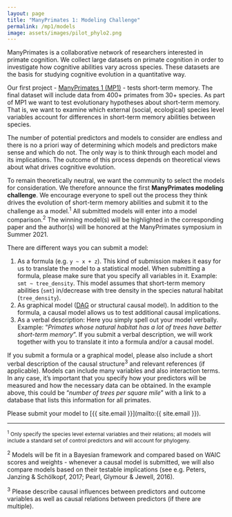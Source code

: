 ```yaml
---
layout: page
title: "ManyPrimates 1: Modeling Challenge"
permalink: /mp1/models
image: assets/images/pilot_phylo2.png
---
```


ManyPrimates is a collaborative network of researchers interested in primate cognition. We collect large datasets on primate cognition in order to investigate how cognitive abilities vary across species. These datasets are the basis for studying cognitive evolution in a quantitative way. 

Our first project - [ManyPrimates 1 (MP1)](/mp1) - tests short-term memory. The final dataset will include data from 400+ primates from 30+ species. As part of MP1 we want to test evolutionary hypotheses about short-term memory. That is, we want to examine which external (social, ecological) species level variables account for differences in short-term memory abilities between species. 

The number of potential predictors and models to consider are endless and there is no a priori way of determining which models and predictors make sense and which do not. The only way is to think through each model and its implications. The outcome of this process depends on theoretical views about what drives cognitive evolution.

To remain theoretically neutral, we want the community to select the models for consideration. We therefore announce the first **ManyPrimates modeling challenge**. We encourage everyone to spell out the process they think drives the evolution of short-term memory abilities and submit it to the challenge as a model.<sup>1</sup> All submitted models will enter into a model comparison.<sup>2</sup> The winning model(s) will be highlighted in the corresponding paper and the author(s) will be honored at the ManyPrimates symposium in Summer 2021. 

There are different ways you can submit a model:

1. As a formula (e.g. `y ~ x + z`). This kind of submission makes it easy for us to translate the model to a statistical model. When submitting a formula, please make sure that you specify all variables in it. Example: `smt ~ tree_density`. This model assumes that short-term memory abilities (`smt`) in/decrease with tree density in the species natural habitat (`tree_density`). 
2. As graphical model ([DAG](https://en.wikipedia.org/wiki/Directed_acyclic_graph) or structural causal model). In addition to the formula, a causal model allows us to test additional causal implications.
3. As a verbal description: Here you simply spell out your model verbally. Example: “*Primates whose natural habitat has a lot of trees have better short-term memory*”. If you submit a verbal description, we will work together with you to translate it into a formula and/or a causal model.

If you submit a formula or a graphical model, please also include a short verbal description of the causal structure<sup>3</sup> and relevant references (if applicable). Models can include many variables and also interaction terms. In any case, it’s important that you specify how your predictors will be measured and how the necessary data can be obtained. In the example above, this could be “*number of trees per square mile*” with a link to a database that lists this information for all primates. 

Please submit your model to [{{ site.email }}](mailto:{{ site.email }}).

***

<p style="font-size: .75rem;">
<sup>1</sup> Only specify the species level <emph>external</emph> variables and their relations; all models will include a standard set of control predictors and will account for phylogeny.<br/>

<sup>2</sup> Models will be fit in a Bayesian framework and compared based on WAIC scores and weights - whenever a causal model is submitted, we will also compare models based on their testable implications (see e.g. Peters, Janzing & Schölkopf, 2017; Pearl, Glymour & Jewell, 2016).<br/>

<sup>3</sup> Please describe causal influences between predictors and outcome variables as well as causal relations between predictors (if there are multiple).<br/>
</p>